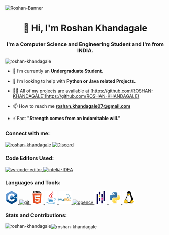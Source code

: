 ![Roshan-Banner](https://github.com/ROSHAN-KHANDAGALE/ROSHAN-KHANDAGALE/assets/92646499/409a4660-f92e-4df0-9079-c3c36b108e30)

<h1 align="center">👋 Hi, I'm Roshan Khandagale</h1>
<h3 align="center">I'm a Computer Science and Engineering Student and I'm from INDIA.</h3>

<p align="left"> <img src="https://komarev.com/ghpvc/?username=roshan-khandagale&label=Profile%20views&color=0e75b6&style=flat" alt="roshan-khandagale" /> </p>

- 🌱 I’m currently an **Undergraduate Student.**

- 🤝 I’m looking to help with **Python or Java related Projects.**

- 👨‍💻 All of my projects are available at [https://github.com/ROSHAN-KHANDAGALE](https://github.com/ROSHAN-KHANDAGALE)

- 📫 How to reach me **roshan.khandagale07@gmail.com**

- ⚡ Fact **"Strength comes from an indomitable will."**

<h3 align="left">Connect with me:</h3>
<p align="left">
<a href="https://linkedin.com/in/roshan-khandagale" target="_blank"><img align="center" src="https://raw.githubusercontent.com/rahuldkjain/github-profile-readme-generator/master/src/images/icons/Social/linked-in-alt.svg" alt="roshan-khandagale" height="30" width="40" /></a>
<a href="https://discordapp.com/users/549566042909966346" target="_blank"><img align="center" src="https://github.com/ROSHAN-KHANDAGALE/ROSHAN-KHANDAGALE/assets/92646499/e4f54bee-76b7-4816-b12c-48a7f057b924" alt="Discord" height="40" width="40" /> </a>

<h3 align="left">Code Editors Used:</h3>
<p align="left">
<a href="https://code.visualstudio.com/docs/" traget="_blank"> <img align="center" src="https://devicon-website.vercel.app/api/vscode/original.svg" alt="vs-code-editor" height="30" width="40" /> </a>
<a href="https://www.jetbrains.com/idea/" target="_blank"> <img align="center" src="https://devicon-website.vercel.app/api/intellij/original.svg" alt="inteliJ-IDEA" height="35" width="40" /> </a>

<h3 align="left">Languages and Tools:</h3>
<p align="left"> </a> 
<a href="https://www.w3schools.com/cpp/" target="_blank" rel="noreferrer"> <img src="https://raw.githubusercontent.com/devicons/devicon/master/icons/cplusplus/cplusplus-original.svg" alt="cplusplus" width="40" height="40"/> </a> 
<a href="https://git-scm.com/" target="_blank" rel="noreferrer"> <img src="https://www.vectorlogo.zone/logos/git-scm/git-scm-icon.svg" alt="git" width="40" height="40"/> </a> 
<a href="https://www.w3.org/html/" target="_blank" rel="noreferrer"> <img src="https://raw.githubusercontent.com/devicons/devicon/master/icons/html5/html5-original-wordmark.svg" alt="html5" width="40" height="40"/> </a> 
<a href="https://www.java.com" target="blank" rel="noreferrer"> <img src="https://raw.githubusercontent.com/devicons/devicon/master/icons/java/java-original.svg" alt="java" width="40" height="40"/> </a> 
<a href="https://www.mysql.com/" target="blank" rel="noreferrer"> <img src="https://raw.githubusercontent.com/devicons/devicon/master/icons/mysql/mysql-original-wordmark.svg" alt="mysql" width="40" height="40"/> </a> 
<a href="https://opencv.org/" target="blank" rel="noreferrer"> <img src="https://www.vectorlogo.zone/logos/opencv/opencv-icon.svg" alt="opencv" width="40" height="40"/> </a> 
<a href="https://pandas.pydata.org/" target="blank" rel="noreferrer"> <img src="https://raw.githubusercontent.com/devicons/devicon/2ae2a900d2f041da66e950e4d48052658d850630/icons/pandas/pandas-original.svg" alt="pandas" width="40" height="40"/> </a> 
<a href="https://www.python.org" target="blank" rel="noreferrer"> <img src="https://raw.githubusercontent.com/devicons/devicon/master/icons/python/python-original.svg" alt="python" width="40" height="40"/> </a> 
<a href="https://www.linux.org/" target="blank" rel="noreferrer"> <img src="https://raw.githubusercontent.com/devicons/devicon/master/icons/linux/linux-original.svg" alt="linux" width="40" height="40"/> </a></p>

<h3 align="left">Stats and Contributions:</h3>
<p><img align="left" src="https://github-readme-stats.vercel.app/api/top-langs?username=roshan-khandagale&show_icons=true&locale=en&layout=compact" alt="roshan-khandagale" /></p>
<p><img align="center" src="https://github-readme-streak-stats.herokuapp.com/?user=roshan-khandagale&" alt="roshan-khandagale" /></p>
